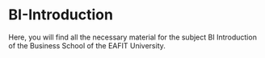 # BI-Introduction

Here, you will find all the necessary material for the subject BI Introduction of the Business School of the EAFIT University.
